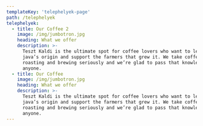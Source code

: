 ```yaml
---
templateKey: 'telephelyek-page'
path: /telephelyek
telephelyek:
  - title: Our Coffee 2
    image: /img/jumbotron.jpg
    heading: What we offer
    description: >-
      Teszt Kaldi is the ultimate spot for coffee lovers who want to learn about their
      java’s origin and support the farmers that grew it. We take coffee production,
      roasting and brewing seriously and we’re glad to pass that knowledge to
      anyone.
  - title: Our Coffee 
    image: /img/jumbotron.jpg
    heading: What we offer
    description: >-
      Teszt Kaldi is the ultimate spot for coffee lovers who want to learn about their
      java’s origin and support the farmers that grew it. We take coffee production,
      roasting and brewing seriously and we’re glad to pass that knowledge to
      anyone.
---
```

